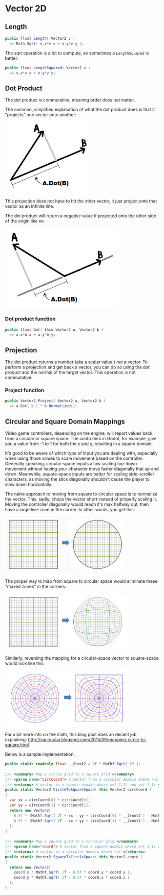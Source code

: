 # Vector 2D

## Length

```csharp
public float Length( Vector2 v )
  => Math.Sqrt( v.x*v.x + v.y*v.y );
```

The sqrt operation is a lot to compute, so sometimes a `LengthSquared` is better:

```csharp
public float LengthSquared( Vector2 v )
  => v.x*v.x + v.y*v.y;
```


## Dot Product

The dot product is commutative, meaning order does not matter.

The common, simplified explanation of what the dot product does is that it "projects" one vector onto another:

![](./img/dot_product.png)

This projection does not have to hit the other vector, it just project onto that vector as an infinite line.

The dot product will return a negative value if projected onto the other side of the origin like so:

![](./img/dot_product2.png)

### Dot product function
```csharp
public float Dot( this Vector2 a, Vector2 b )
  => a.x*b.x + a.y*b.y;
```


## Projection

The dot product returns a number (aka a scalar value,) _not_ a vector.
To perform a projection and get back a vector, you can do so _using_ the dot product and the normal of the target vector. This operation is not commutative.

### Project function
```csharp
public Vector2 Project( Vector2 a, Vector2 b )
  => a.Dot( b ) * b.Normalized();
```


## Circular and Square Domain Mappings

Video game controllers, depending on the engine, will report values back from a circular or square space. The controllers in Godot, for example, give you a value from -1 to 1 for both the x and y, resulting in a square domain.

It's good to be aware of which type of input you are dealing with, especially when using those values to scale movement based on the controller.
Generally speaking, circular-space inputs allow scaling top-down movement without having your character move faster diagonally that up and down. Meanwhile, square-space inputs are better for scaling side-scroller characters, as moving the stick diagonally shouldn't cause the player to slow down horizontally.

The naïve approach to moving from square to circular space is to normalize the vector. This, sadly, chops the vector short instead of properly scaling it. Moving the controller diagonally would reach it's max halfway out, then have a large live-zone in the corner. In other words, you get this:

![](./img/square_vec_normalized.png)

The proper way to map from square to circular space would eliminate these "maxed zones" in the corners:

![](./img/square_vec_circularized.png)

Similarly, reversing the mapping for a circular-space vector to square-space would look like this:

![](./img/circ_vec_squarized.png)


For a bit more info on the math, this blog post does an decent job explaining: http://squircular.blogspot.com/2015/09/mapping-circle-to-square.html

Below is a sample implementation.

```csharp
public static readonly float __2root2 = 2f * Mathf.Sqrt( 2f );

/// <summary> Map a circle grid to a square grid </summary>
/// <param name="circCoord"> A vector from a circular domain where r=1 </param>
/// <returns> A vector in a square domain where x=[-1,1] and y=[-1,1] </returns>
public static Vector2 CircleToSquareSpace( this Vector2 circCoord )
{
  var xx = circCoord[0] * circCoord[0];
  var yy = circCoord[1] * circCoord[1];
  return new Vector2(
    0.5f * (Mathf.Sqrt( 2f + xx - yy + circCoord[0] * __2root2 ) - Mathf.Sqrt( 2f + xx - yy - circCoord[0] * __2root2 )),
    0.5f * (Mathf.Sqrt( 2f - xx + yy + circCoord[1] * __2root2 ) - Mathf.Sqrt( 2f - xx + yy - circCoord[1] * __2root2 ))
  );
}

/// <summary> Map a square grid to a circular grid </summary>
/// <param name="coord"> A vector from a square domain where x=[-1,1] and y=[-1,1] </param>
/// <returns> A vector in a circular domain where r=1 </returns>
public static Vector2 SquareToCircleSpace( this Vector2 coord )
{
  return new Vector2(
    coord.x * Mathf.Sqrt( 1f - 0.5f * coord.y * coord.y ),
    coord.y * Mathf.Sqrt( 1f - 0.5f * coord.x * coord.x )
  );
}
```
